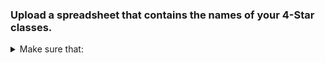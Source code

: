 <link rel="stylesheet" href="styling.css">

### Upload a spreadsheet that contains the names of your 4-Star classes.


<details>

<span>🔽</span>

<summary>Make sure that:


</summary>

<h4 id="make-sure-that">Make sure that:</h4>

<ul>
  <li>Each row contains a date and a class name, followed by the names of 4-Star classes.</li>
  <li>The date is in the format MM/DD/YYYY HH:MM:SS, which is the format provided automatically by Google Forms.</li>
  <li>Your spreadsheet is in the CSV (Comma Separated Values) Format.</li>
</ul>

<h4 id="heres-an-example-of-what-your-spreadsheet-could-look-like">Here’s an example of what your spreadsheet could look like:</h4>

<div class="language-plaintext highlighter-rouge"><div class="highlight"><pre class="highlight"><code>4-StarClasses.csv
    9/1/2023 10:01:10,Library,Wong
    9/7/2023 14:51:12,Art,Wong,Tree
    9/1/2023 9:19:43,Library,Wong,Light,Book
    ...
</code></pre></div></div>



</details>




<!-- #### Make sure that:

- Each row contains a date and a class name, followed by the names of 4-Star classes.
- The date is in the format MM/DD/YYYY HH:MM:SS, which is the format provided automatically by Google Forms.
- Your spreadsheet is in the CSV (Comma Separated Values) Format -->



<!-- #### Here's an example of what your spreadsheet could look like:

    4-StarClasses.csv
        9/1/2023 10:01:10,Library,Wong
        9/7/2023 14:51:12,Art,Wong,Tree
        9/1/2023 9:19:43,Library,Wong,Light,Book
        ... -->